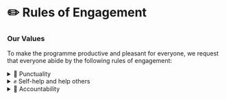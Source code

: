 # ✏️ Rules of Engagement

### Our Values <a href="#our-values" id="our-values"></a>

To make the programme productive and pleasant for everyone, we request that everyone abide by the following rules of engagement:



<details>

<summary>🚀 Punctuality</summary>

Please make the effort to be punctual for the sessions, especially in-person ones. This will minimise distractions to others during the session, and show respect to the speakers and facilitators who have put in the time and effort to create the learning experience for you.

</details>

<details>

<summary>✊ Self-help and help others</summary>

Coding is best learnt through an experiential process of trial and error and troubleshooting. Some ways you can troubleshoot on your own are to run your code through ChatGPT (or other equivalent LLMs) and try the proposed solutions, or check [Stack Overflow](https://stackoverflow.com/), Reddit or Google to see if others have encountered the same problem that was resolved by other contributors.

You can also seek help from other colleagues in your learning group or other learning groups who have coding skills and knowledge to help with troubleshooting.

If your question is not urgent, leave a comment on the [FAQ page](../../readme/frequently-asked-questions.md) and wait for it to be answered.

Lastly, if all else fails or if your question is urgent, you can also approach the respective team(s) and/or POCs who have kindly volunteered their time. You can find their details [here](../meet-the-team/).

Before you do approach someone else about a problem with your code, please read the following guide on how to ask good questions:

1. **Before asking** Go through your code line by line and be clear about what each line of code is doing. Check for any typos in syntax, and make sure you have run your code through ChatGPT or Googled the errors.
2. **When asking** Be specific about what your ask is, with as many details as possible, including what solutions you have tried. You should address questions such as what language, framework, library version, software, operating system and version are you using and experiencing the problem on? Provide relevant code along with your question if possible. Explain the command or steps that led up to you experiencing the problem, and whether the problem was reproducible. Describe what you have tried to fix the problem. e.g. "Would anyone be able to troubleshoot with me why I encountered the error message "unable to connect to server: connection is bad: nodename nor servname provided, or not known" when using Render to deploy my app on a Mac laptop?" is a better question than "My app is not loading, can anyone help me?"
3. **After asking** Thank the person and do not take it for granted that they are obliged to help you. If your problem is indeed resolved, do close the loop with them (so they can celebrate your successes with you too!). If your problem is not resolved, let them know too, so they can assess if they need to refer you to someone else who might be able to help you instead.

</details>

<details>

<summary>💪 Accountability</summary>

This programme was designed for you because the organisation believes in investing in your learning and development. While there are guidelines and deliverables required of you, what you take away from this programme is what you make of it. We highly encourage you to take this month of learning seriously and be accountable for your own learning. If you foresee or are experiencing any situation that may compromise this, please reach out to the organising committee to explore solutions.

TechUp is a full-time programme, and TechUp is mandatory for all DTC officers and management as part of DTC's 100 hours learning initiative.

If you need to be excused on any of the days due to valid reasons, you will need to inform the TechUp team and also seek your director’s approval.

If you have any urgent work to clear during the course of the programme which requires an absence for any of the sessions, you will need to write to DS Feng-Ji (sim\_feng\_ji@pmo.gov.sg) and your Dir, and copy Ruimin (he\_ruimin@mci.gov.sg) and Yunxi (yunxi@open.gov.sg).

If you appear to be doing work during the programme without prior clearance/approval, DS Feng-Ji and your Dir will be notified.

</details>
